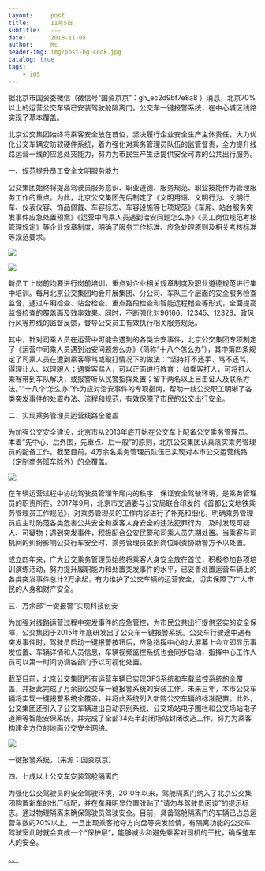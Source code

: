 ```yaml
---
layout:     post
title:      11月5日
subtitle:   ---
date:       2018-11-05
author:     Mc
header-img: img/post-bg-cook.jpg
catalog: true
tags:
    - iOS
---
```


据北京市国资委微信（微信号“国资京京”：gh_ec2d9bf7e8a8 ）消息，北京70%以上的运营公交车辆已安装驾驶舱隔离门。公交车一键报警系统，在中心城区线路实现了基本覆盖。



北京公交集团始终将乘客安全放在首位，坚决履行企业安全生产主体责任，大力优化公交车辆安防软硬件系统，着力强化对乘务管理员队伍的监管督责，全力提升线路运营一线的应急处突能力，努力为市民生产生活提供安全可靠的公共出行服务。



一、规范提升员工安全文明服务能力



公交集团始终将提高驾驶员服务意识、职业道德、服务规范、职业技能作为管理服务工作的重点。为此，北京公交集团先后制定了《文明用语、文明行为、文明行车、仪表仪容、饰品佩戴、车容标志、车容设施等七项规范》《车厢、站台服务突发事件应急处置预案》《运营中司乘人员遇到治安问题怎么办》《员工岗位规范考核管理规定》等企业规章制度，明确了服务工作标准、应急处理原则及相关考核标准等规范要求。

![](https://media.bjnews.com.cn/image/2018/11/05/4723580535421611033.png)

![](https://media.bjnews.com.cn/image/2018/11/05/4723580720113594132.png)



新员工上岗前均要进行岗前培训，重点对企业相关规章制度及职业道德规范进行集中培训。每月北京公交集团均会开展集团、分公司、车队三个层面的安全服务检查监督，通过车厢检查、站台检查、重点路段检查和智能远程稽查等形式，全面提高监督检查的覆盖面及效率效果。同时，不断强化对96166、12345、12328、政风行风等热线的监督反馈，督导公交员工有效执行相关服务规范。



其中，针对司乘人员在运营中可能会遇到的各类治安事件，北京公交集团专项制定了《运营中司乘人员遇到治安问题怎么办》（简称“十八个怎么办”），其中第四条规定了司乘人员在遭到乘客辱骂或殴打情况下的做法：“坚持打不还手、骂不还骂，得理让人、以理服人；遇乘客骂人，可以正面进行教育； 如乘客打人，可将打人乘客带到车队解决，或报警听从民警指挥处置；留下两名以上目击证人及联系方法。”“十八个‘怎么办’”作为应对治安事件的专项指南，帮助一线公交职工明晰了各类突发事件的处置办法、流程和规范，有效保障了市民的公交出行安全。



二、实现乘务管理员运营线路全覆盖



为加强公交安全建设，北京市从2013年底开始在公交车上配备公交乘务管理员。本着“先中心、后外围，先重点、后一般”的原则，北京公交集团认真落实乘务管理员的配备工作。截至目前，4万余名乘务管理员队伍已实现对本市公交运营线路（定制商务班车除外）的全覆盖。

![](https://media.bjnews.com.cn/image/2018/11/05/4723580652534966223.png)







在车辆运营过程中协助驾驶员管理车厢内的秩序，保证安全驾驶环境，是乘务管理员的职责所在。2017年9月，北京市交通委与公安局联合印发的《首都公交地铁乘务管理员工作规范》，对乘务管理员的工作内容进行了补充和细化，明确乘务管理员应主动防范各类危害公共安全和乘客人身安全的违法犯罪行为，及时发现可疑人、可疑物；遇到突发事件，积极配合公安民警和司乘人员先期处置。当乘客与司机间的纠纷影响公交行车安全时，乘务管理员依照岗位职责协助警方予以处置。



成立四年来，广大公交乘务管理员始终将乘客人身安全放在首位，积极参加各项培训演练活动，努力提升履职能力和处置突发事件的水平，已妥善处置运营车辆上的各类突发事件总计2万余起，有力维护了公交车辆的运营安全，切实保障了广大市民的人身和财产安全。



三、万余部“一键报警”实现科技创安



为加强对线路运营过程中突发事件的应急管控，为市民公共出行提供坚实的安全保障，公交集团于2015年年底研发出了公交车一键报警系统。公交车行驶途中遇有突发事件时，驾驶员启动一键报警按钮后，应急指挥中心的大屏幕上会立即显示事发位置、车辆详情和人员信息，车辆视频监控系统也会同步启动，指挥中心工作人员可以第一时间协调各部门予以可视化处置。



截至目前，北京公交集团所有运营车辆已实现GPS系统和车载监控系统的全覆盖，并据此完成了万余部公交车一键报警系统的安装工作。未来三年，本市公交车辆将实现一键报警系统全覆盖，并将此系统列入新购公交车辆的标准配置。此外，公交集团还引入了公交车辆进出自动识别系统、公交场站电子围栏和公交场站电子道闸等智能安保系统，并完成了全部34处半封闭场站封闭改造工作，努力为乘客构建全方位的地面公交安全网络。

![](https://media.bjnews.com.cn/image/2018/11/05/4723580848195052723.png)



一键报警系统。（来源：国资京京）



四、七成以上公交车安装驾舱隔离门

为强化公交驾驶员的安全驾驶环境，2010年以来，驾舱隔离门纳入了北京公交集团购置新车的出厂标配，并在车厢明显位置张贴了“请勿与驾驶员闲谈”的提示标志。通过物理隔离来确保驾驶员驾驶安全。目前，具备驾舱隔离门的车辆已占总运营车数的70%以上。一旦出现乘客抢夺方向盘等突发险情，有隔离功能的公交车驾驶室此时就会变成一个“保护层”，能够减少和避免乘客对司机的干扰，确保整车人的安全。




[。。](http://www.bjnews.com.cn/news/2018/11/05/518017.html "。。")
